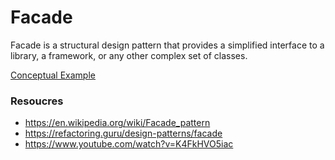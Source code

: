 # Facade

Facade is a structural design pattern that provides a simplified interface to a library, a framework, or any other complex set of classes.

[Conceptual Example](examples/conceptual.ts)

### Resoucres

- https://en.wikipedia.org/wiki/Facade_pattern
- https://refactoring.guru/design-patterns/facade
- https://www.youtube.com/watch?v=K4FkHVO5iac
